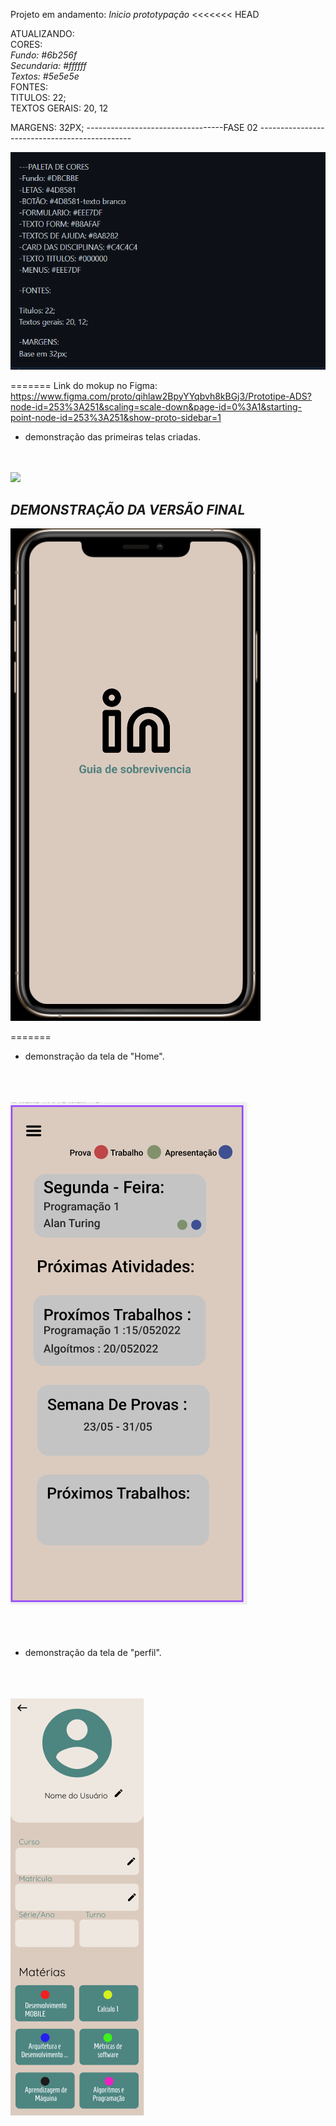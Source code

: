 Projeto em andamento:  *Inicio prototypação*
<<<<<<< HEAD

ATUALIZANDO: 
<br>
CORES:
<br>
 	*Fundo: #6b256f*
  <br>
  *Secundaria: #ffffff*
  <br>
  *Textos: #5e5e5e*
  <br>
FONTES:
<br>
 TITULOS: 22;
<br>
TEXTOS GERAIS: 20, 12
<br>

MARGENS: 32PX;
 ----------------------------------FASE 02 ----------------------------------------------
 


<img src ="image\paleta_e_fontes.png">


=======
Link do mokup no Figma: https://www.figma.com/proto/qihlaw2BpyYYqbvh8kBGj3/Prototipe-ADS?node-id=253%3A251&scaling=scale-down&page-id=0%3A1&starting-point-node-id=253%3A251&show-proto-sidebar=1


- demonstração das primeiras telas criadas.


<br>
<br>
<img src ="image\todas as telas_versão final.png">



*DEMONSTRAÇÃO DA VERSÃO FINAL*
--
<img src ="image\projetinho fim.gif">


=======
- demonstração da tela de "Home".
<br></br>
<br></br>
<img src ="image/home.png">
<br></br>
<br></br>


- demonstração da tela de "perfil".
<br></br>
<br></br>
<img src ="image/TeladePerfil.png">
<br></br>
<br></br>

